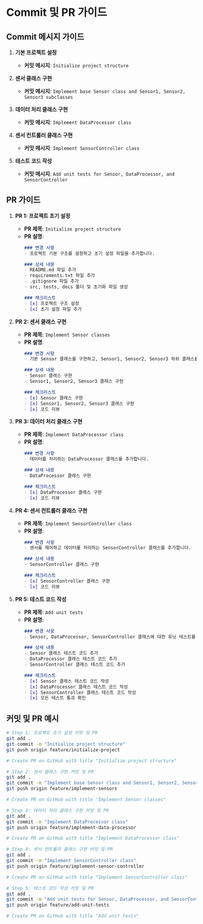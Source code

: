 # Commit 및 PR 가이드

## Commit 메시지 가이드

1. **기본 프로젝트 설정**
   - **커밋 메시지**: `Initialize project structure`

2. **센서 클래스 구현**
   - **커밋 메시지**: `Implement base Sensor class and Sensor1, Sensor2, Sensor3 subclasses`

3. **데이터 처리 클래스 구현**
   - **커밋 메시지**: `Implement DataProcessor class`

4. **센서 컨트롤러 클래스 구현**
   - **커밋 메시지**: `Implement SensorController class`

5. **테스트 코드 작성**
   - **커밋 메시지**: `Add unit tests for Sensor, DataProcessor, and SensorController`

## PR 가이드

1. **PR 1: 프로젝트 초기 설정**
   - **PR 제목**: `Initialize project structure`
   - **PR 설명**:
     ```markdown
     ### 변경 사항
     - 프로젝트 기본 구조를 설정하고 초기 설정 파일을 추가합니다.
     
     ### 상세 내용
     - README.md 파일 추가
     - requirements.txt 파일 추가
     - .gitignore 파일 추가
     - src, tests, docs 폴더 및 초기화 파일 생성
     
     ### 체크리스트
     - [x] 프로젝트 구조 설정
     - [x] 초기 설정 파일 추가
     ```

2. **PR 2: 센서 클래스 구현**
   - **PR 제목**: `Implement Sensor classes`
   - **PR 설명**:
     ```markdown
     ### 변경 사항
     - 기본 Sensor 클래스를 구현하고, Sensor1, Sensor2, Sensor3 하위 클래스를 추가합니다.
     
     ### 상세 내용
     - Sensor 클래스 구현
     - Sensor1, Sensor2, Sensor3 클래스 구현
     
     ### 체크리스트
     - [x] Sensor 클래스 구현
     - [x] Sensor1, Sensor2, Sensor3 클래스 구현
     - [x] 코드 리뷰
     ```

3. **PR 3: 데이터 처리 클래스 구현**
   - **PR 제목**: `Implement DataProcessor class`
   - **PR 설명**:
     ```markdown
     ### 변경 사항
     - 데이터를 처리하는 DataProcessor 클래스를 추가합니다.
     
     ### 상세 내용
     - DataProcessor 클래스 구현
     
     ### 체크리스트
     - [x] DataProcessor 클래스 구현
     - [x] 코드 리뷰
     ```

4. **PR 4: 센서 컨트롤러 클래스 구현**
   - **PR 제목**: `Implement SensorController class`
   - **PR 설명**:
     ```markdown
     ### 변경 사항
     - 센서를 제어하고 데이터를 처리하는 SensorController 클래스를 추가합니다.
     
     ### 상세 내용
     - SensorController 클래스 구현
     
     ### 체크리스트
     - [x] SensorController 클래스 구현
     - [x] 코드 리뷰
     ```

5. **PR 5: 테스트 코드 작성**
   - **PR 제목**: `Add unit tests`
   - **PR 설명**:
     ```markdown
     ### 변경 사항
     - Sensor, DataProcessor, SensorController 클래스에 대한 유닛 테스트를 추가합니다.
     
     ### 상세 내용
     - Sensor 클래스 테스트 코드 추가
     - DataProcessor 클래스 테스트 코드 추가
     - SensorController 클래스 테스트 코드 추가
     
     ### 체크리스트
     - [x] Sensor 클래스 테스트 코드 작성
     - [x] DataProcessor 클래스 테스트 코드 작성
     - [x] SensorController 클래스 테스트 코드 작성
     - [x] 모든 테스트 통과 확인
     ```

## 커밋 및 PR 예시

```bash
# Step 1: 프로젝트 초기 설정 커밋 및 PR
git add .
git commit -m "Initialize project structure"
git push origin feature/initialize-project

# Create PR on GitHub with title "Initialize project structure"

# Step 2: 센서 클래스 구현 커밋 및 PR
git add .
git commit -m "Implement base Sensor class and Sensor1, Sensor2, Sensor3 subclasses"
git push origin feature/implement-sensors

# Create PR on GitHub with title "Implement Sensor classes"

# Step 3: 데이터 처리 클래스 구현 커밋 및 PR
git add .
git commit -m "Implement DataProcessor class"
git push origin feature/implement-data-processor

# Create PR on GitHub with title "Implement DataProcessor class"

# Step 4: 센서 컨트롤러 클래스 구현 커밋 및 PR
git add .
git commit -m "Implement SensorController class"
git push origin feature/implement-sensor-controller

# Create PR on GitHub with title "Implement SensorController class"

# Step 5: 테스트 코드 작성 커밋 및 PR
git add .
git commit -m "Add unit tests for Sensor, DataProcessor, and SensorController"
git push origin feature/add-unit-tests

# Create PR on GitHub with title "Add unit tests"
```

